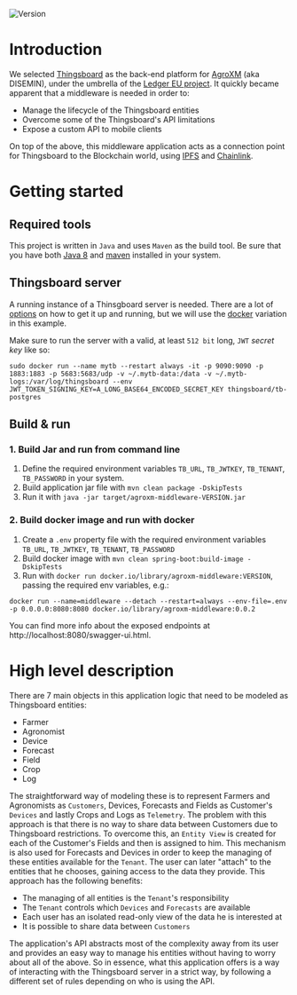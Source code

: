 ![Version](https://img.shields.io/badge/version-0.0.1-brightgreen)

# Introduction

We selected [Thingsboard](https://thingsboard.io/) as the back-end platform
for [AgroXM](https://ledgerproject.github.io/home/#/teams/DISEMIN)
(aka DISEMIN), under the umbrella of the [Ledger EU project](https://ledgerproject.github.io/home/). It quickly became
apparent that a middleware is needed in order to:

- Manage the lifecycle of the Thingsboard entities
- Overcome some of the Thingsboard's API limitations
- Expose a custom API to mobile clients

On top of the above, this middleware application acts as a connection point for Thingsboard to the Blockchain world,
using [IPFS](https://ipfs.io/)
and [Chainlink](https://chain.link/).

# Getting started

## Required tools

This project is written in `Java` and uses `Maven` as the build tool. Be sure that you have
both [Java 8](https://thingsboard.io/docs/user-guide/install/linux#java)
and [maven](https://maven.apache.org/download.cgi#) installed in your system.

## Thingsboard server

A running instance of a Thinsgboard server is needed. There are a lot
of [options](https://thingsboard.io/docs/installation/)
on how to get it up and running, but we will use the [docker](https://thingsboard.io/docs/user-guide/install/docker/)
variation in this example.

Make sure to run the server with a valid, at least `512 bit` long, `JWT` *secret key* like so:

```shell
sudo docker run --name mytb --restart always -it -p 9090:9090 -p 1883:1883 -p 5683:5683/udp -v ~/.mytb-data:/data -v ~/.mytb-logs:/var/log/thingsboard --env JWT_TOKEN_SIGNING_KEY=A_LONG_BASE64_ENCODED_SECRET_KEY thingsboard/tb-postgres
```

## Build & run

### 1. Build Jar and run from command line

1. Define the required environment variables `TB_URL`, `TB_JWTKEY`, `TB_TENANT`, `TB_PASSWORD` in your system.
2. Build application jar file with `mvn clean package -DskipTests`
3. Run it with `java -jar target/agroxm-middleware-VERSION.jar`

### 2. Build docker image and run with docker

1. Create a `.env` property file with the required environment variables `TB_URL`, `TB_JWTKEY`, `TB_TENANT`, `TB_PASSWORD`
2. Build docker image with `mvn clean spring-boot:build-image -DskipTests`
3. Run with `docker run docker.io/library/agroxm-middleware:VERSION`, passing the required env variables, e.g.:

```shell
docker run --name=middleware --detach --restart=always --env-file=.env -p 0.0.0.0:8080:8080 docker.io/library/agroxm-middleware:0.0.2
```


You can find more info about the exposed endpoints at http://localhost:8080/swagger-ui.html.

# High level description

There are 7 main objects in this application logic that need to be modeled as Thingsboard entities:

- Farmer
- Agronomist
- Device
- Forecast
- Field
- Crop
- Log

The straightforward way of modeling these is to represent Farmers and Agronomists as `Customers`, Devices, Forecasts and
Fields as Customer's `Devices` and lastly Crops and Logs as `Telemetry`. The problem with this approach is that there is
no way to share data between Customers due to Thingsboard restrictions. To overcome this, an `Entity View` is created
for each of the Customer's Fields and then is assigned to him. This mechanism is also used for Forecasts and Devices in
order to keep the managing of these entities available for the `Tenant`. The user can later "attach" to the entities
that he chooses, gaining access to the data they provide. This approach has the following benefits:

- The managing of all entities is the `Tenant`'s responsibility
- The `Tenant` controls which `Devices` and `Forecasts` are available
- Each user has an isolated read-only view of the data he is interested at
- It is possible to share data between `Customers`

The application's API abstracts most of the complexity away from its user and provides an easy way to manage his
entities without having to worry about all of the above. So in essence, what this application offers is a way of
interacting with the Thingsboard server in a strict way, by following a different set of rules depending on who is using
the API.
